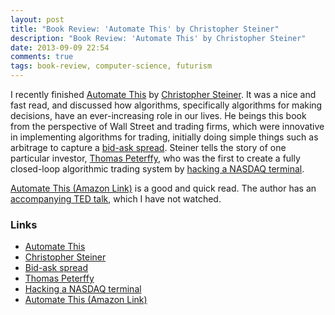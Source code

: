 ```yaml
---
layout: post
title: "Book Review: 'Automate This' by Christopher Steiner"
description: "Book Review: 'Automate This' by Christopher Steiner"
date: 2013-09-09 22:54
comments: true
tags: book-review, computer-science, futurism
---
```


I recently finished [Automate This](http://www.chrissteiner.com/#!books/cnec) by [Christopher Steiner](http://www.chrissteiner.com/). It was a nice and fast read, and discussed how algorithms, specifically algorithms for making decisions, have an ever-increasing role in our lives. He beings this book from the perspective of Wall Street and trading firms, which were innovative in implementing algorithms for trading, initially doing simple things such as arbitrage to capture a [bid-ask spread](http://en.wikipedia.org/wiki/Bid_ask_spread). Steiner tells the story of one particular investor, [Thomas Peterffy](http://en.wikipedia.org/wiki/Thomas_Peterffy), who was the first to create a fully closed-loop algorithmic trading system by [hacking a NASDAQ terminal](http://www.forbes.com/sites/christophersteiner/2012/08/30/how-the-nasdaq-got-hacked/).

[Automate This (Amazon Link)](http://www.amazon.com/gp/product/1591846528/ref=s9_wish_gw_d3_g14_ir02?ie=UTF8&colid=14GQADEKP55L3&coliid=I11XS96SOP96AH&pf_rd_m=ATVPDKIKX0DER&pf_rd_s=center-2&pf_rd_r=145NWE2C1B906NRW0Y0E&pf_rd_t=101&pf_rd_p=1389517282&pf_rd_i=507846) is a good and quick read. The author has an [accompanying TED talk](http://www.youtube.com/watch?v=H_aLU-NOdHM), which I have not watched.

### Links

- [Automate This](http://www.chrissteiner.com/#!books/cnec)
- [Christopher Steiner](http://www.chrissteiner.com/)
- [Bid-ask spread](http://en.wikipedia.org/wiki/Bid_ask_spread)
- [Thomas Peterffy](http://en.wikipedia.org/wiki/Thomas_Peterffy)
- [Hacking a NASDAQ terminal](http://www.forbes.com/sites/christophersteiner/2012/08/30/how-the-nasdaq-got-hacked/)
- [Automate This (Amazon Link)](http://www.amazon.com/gp/product/1591846528/ref=s9_wish_gw_d3_g14_ir02?ie=UTF8&colid=14GQADEKP55L3&coliid=I11XS96SOP96AH&pf_rd_m=ATVPDKIKX0DER&pf_rd_s=center-2&pf_rd_r=145NWE2C1B906NRW0Y0E&pf_rd_t=101&pf_rd_p=1389517282&pf_rd_i=507846)
